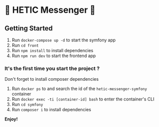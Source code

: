 # 💬 HETIC Messenger 💬

## Getting Started

1. Run `docker-compose up -d` to start the symfony app
2. Run `cd front`
3. Run `npm install` to install dependencies
3. Run `npm run dev` to start the frontend app

### It's the first time you start the project ?

Don't forget to install composer dependencies

1. Run `docker ps` to and search the id of the `hetic-messenger-symfony` container
2. Run `docker exec -ti [container-id] bash` to enter the container's CLI
3. Run `cd symfony`
3. Run `composer i` to install dependencies

**Enjoy!**